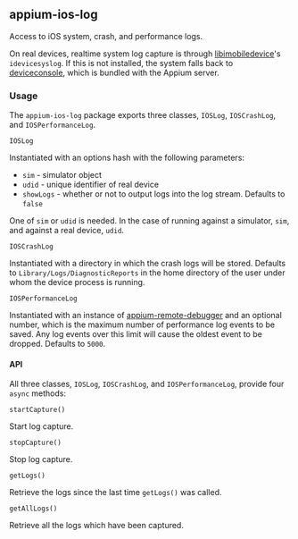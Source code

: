 ## appium-ios-log

Access to iOS system, crash, and performance logs.

On real devices, realtime system log capture is through [libimobiledevice](http://www.libimobiledevice.org/)'s `idevicesyslog`. If this is not installed, the system falls back to [deviceconsole](https://github.com/rpetrich/deviceconsole), which is bundled with the Appium server.

### Usage

The `appium-ios-log` package exports three classes, `IOSLog`, `IOSCrashLog`, and `IOSPerformanceLog`.


`IOSLog`

Instantiated with an options hash with the following parameters:

- `sim` - simulator object
- `udid` - unique identifier of real device
- `showLogs` - whether or not to output logs into the log stream. Defaults to `false`

One of `sim` or `udid` is needed. In the case of running against a simulator, `sim`, and against a real device, `udid`.

`IOSCrashLog`

Instantiated with a directory in which the crash logs will be stored. Defaults to `Library/Logs/DiagnosticReports` in the home directory of the user under whom the device process is running.

`IOSPerformanceLog`

Instantiated with an instance of [appium-remote-debugger](https://github.com/appium/appium-remote-debugger) and an optional number, which is the maximum number of performance log events to be saved. Any log events over this limit will cause the oldest event to be dropped. Defaults to `5000`.

#### API

All three classes, `IOSLog`, `IOSCrashLog`, and `IOSPerformanceLog`, provide four `async` methods:

`startCapture()`

Start log capture.

`stopCapture()`

Stop log capture.

`getLogs()`

Retrieve the logs since the last time `getLogs()` was called.

`getAllLogs()`

Retrieve all the logs which have been captured.
